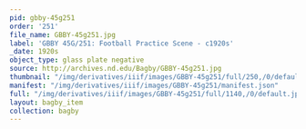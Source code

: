 ```yaml
---
pid: gbby-45g251
order: '251'
file_name: GBBY-45g251.jpg
label: 'GBBY 45G/251: Football Practice Scene - c1920s'
_date: 1920s
object_type: glass plate negative
source: http://archives.nd.edu/Bagby/GBBY-45g251.jpg
thumbnail: "/img/derivatives/iiif/images/GBBY-45g251/full/250,/0/default.jpg"
manifest: "/img/derivatives/iiif/images/GBBY-45g251/manifest.json"
full: "/img/derivatives/iiif/images/GBBY-45g251/full/1140,/0/default.jpg"
layout: bagby_item
collection: bagby
---
```

